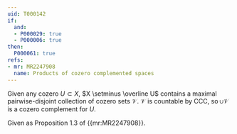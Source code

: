 ```yaml
---
uid: T000142
if:
  and:
  - P000029: true
  - P000006: true
then:
  P000061: true
refs:
- mr: MR2247908
  name: Products of cozero complemented spaces
---
```


Given any cozero $U \subset X$, $X \setminus \overline U$ contains a maximal pairwise-disjoint collection of cozero sets $\mathcal{V}$. $\mathcal{V}$ is countable by CCC, so $\cup \mathcal{V}$ is a cozero complement for $U$.

Given as Proposition 1.3 of {{mr:MR2247908}}.
